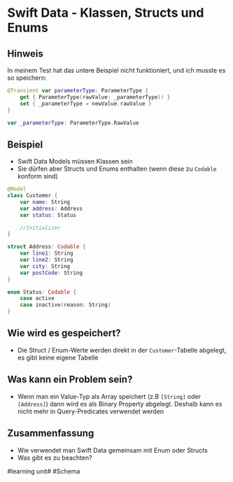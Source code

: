 # Swift Data - Klassen, Structs und Enums

## Hinweis

In meinem Test hat das untere Beispiel nicht funktioniert, und ich musste es so speichern:

```swift
@Transient var parameterType: ParameterType {
    get { ParameterType(rawValue: _parameterType)! }
    set { _parameterType = newValue.rawValue }
}

var _parameterType: ParameterType.RawValue
```

## Beispiel
- Swift Data Models müssen Klassen sein
- Sie dürfen aber Structs und Enums enthalten (wenn diese zu `Codable` konform sind)

```swift
@Model
class Customer {
    var name: String
    var address: Address
	var status: Status

	//Initializer
}

struct Address: Codable {
    var line1: String
    var line2: String
    var city: String
    var postCode: String
}

enum Status: Codable {
    case active
	case inactive(reason: String)
}
```

## Wie wird es gespeichert?
- Die Struct / Enum-Werte werden direkt in der `Customer`-Tabelle abgelegt, es gibt keine eigene Tabelle

## Was kann ein Problem sein?
- Wenn man ein Value-Typ als Array speichert (z.B `[String]` oder `[Address]`) dann wird es als Binary Property abgelegt. Deshalb kann es nicht mehr in Query-Predicates verwendet werden

## Zusammenfassung
- Wie verwendet man Swift Data gemeinsam mit Enum oder Structs
- Was gibt es zu beachten?

#learning unit# #Schema